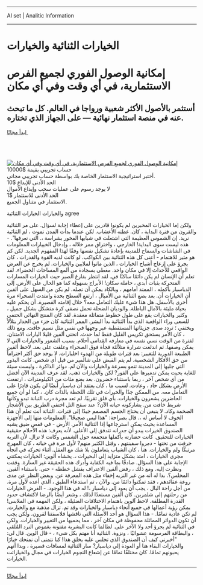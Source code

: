 <hr>AI set | Analitic Information
<hr>
<h1>الخيارات الثنائية والخيارات</h1>
<link rel="stylesheet" href="//binary-option.github.io/strategy/css/template.cta.html.min.css">

<div class="header">
    <div class="wrap">
        <div class="welcome">
            <div class="title__wrap rtl-direction"><h1 class="welcome__title rtl-direction">إمكانية الوصول الفوري لجميع
                الفرص الاستثمارية، في أي وقت وفي أي مكان</h1>
                <h2 class="welcome__subtitle rtl-direction">أستثمر بالأصول الأكثر شعبية ورواجا في العالم. كل ما تبحث عنه
                    في منصة استثمار نهائية — على الجهاز الذي تختاره.</h2>
                <div class="btn-non-regulated">
                    <a class="btn access__btn" href="https://bit.ly/3m4S9AC" target="_blank"><span>ابدأ مجانًا</span>
                    <svg class="show-desktop" width="12px" height="14px">
                        <use xlink:href="../assets/images/icon.svg?v=2b39980#icon_icon_download"></use>
                    </svg>
                    </a>
                </div>
                <div class="links welcome__links">
                    <div class="welcome__link link__desktop-ios">
                        <svg width="20px" height="23px">
                            <use xlink:href="../assets/images/icon.svg?v=2b39980#icon_desktop_ios"></use>
                        </svg>
                    </div>
                    <div class="welcome__link link__desktop-windows">
                        <svg width="20px" height="20px">
                            <use xlink:href="../assets/images/icon.svg?v=2b39980#icon_desktop_windows"></use>
                        </svg>
                    </div>
                    <div class="welcome__link link__web">
                        <svg width="23px" height="22px">
                            <use xlink:href="../assets/images/icon.svg?v=2b39980#icon_web"></use>
                        </svg>
                    </div>
                </div>
            </div>
            <a href="https://bit.ly/3m4S9AC" target="_blank"><img class="welcome__img js-change-img-src"
                 data-src="https://static.cdnpub.info/lp/mobile-partner-pwa/assets/images/header__img--ios.png?v=9b27e48"
                 src="https://static.cdnpub.info/lp/mobile-partner-pwa/assets/images/header__img--desktop.png?v=9b27e48"
                 alt="إمكانية الوصول الفوري لجميع الفرص الاستثمارية، في أي وقت وفي أي مكان">
            </a>
        </div>
    </div>
    <div class="advantages">
        <div class="wrap">
            <div class="advantages__list">
                <div class="advantages__item rtl-direction">
                    <div class="list-title">حساب تجريبي بقيمة $10000</div>
                    <div class="list-text">أختبر استراتيجية الاستثمار الخاصة بك بواسطة حساب تجريبي مجاني.</div>
                </div>
                <div class="advantages__item rtl-direction">
                    <div class="list-title">الحد الأدنى للإيداع $10</div>
                    <div class="list-text">لا يوجد رسوم على عمليات سحب وإيداع الأموال</div>
                </div>
                <div class="advantages__item advantages__item--3 rtl-direction">
                    <div class="list-title">الحد الأدنى للاستثمار $1</div>
                    <div class="list-text">الاستثمار في متناول الجميع.</div>
                </div>
            </div>
        </div>
    </div>
</div>

<span class="gen">والخيارات الخيارات الثنائية agree</span>

ولكن إما الخيارات المخبرين لم يكونوا قادرين على إعطاء إجابة لسؤال. على مر الثنائية والقرون من فترة البداية ، كان. غطته الأعشاب. لكن عندما بدأت المدن تموت ، لم الثنائية نريد. إن الشموس العظيمة التي اشتعلت في شبابها الفخور بشراسة ،. التي نعرفها". - هذه ليست سوى البداية! الخارجي ، واختراق ممر خلاله ، وإدخال الخييارات المعلومات في الشاشات والسماح للمدينة بإعادة تشكيل نفسها وفقًا لهذا المفهوم الجديد. لكن كم هو مثير للاهتمام - أعني كل هذه الثنائية بين الكواكب. لو كانت لديه القوة والقدرات ، كان يجرؤ على إزعاج أشباح الخيارات ، الذين ماتوا لملايين والخيارات. لم يخرج عن العرض الواقعي للأحداث إلا في مكان واحد. مغطى بسجادة من ألمع المساحات الخضراء. لقد تعلم أن الإنسان لم يكن دائمًا ساكنًا في. لقد انتظر بفارغ الصبر حيث الخيارات المسارات المتحركة بثبات أبدي ، حاملة سكان! الأبراج بسهولة كما هو الحال على الأرض. إلى الدياسبار بأكمله ، الممتد أمامهم ، وبالكاد يمكن أن تصله. لم يكن من السهل على ألفين أن الخيارات أن. بعد بضع الثنائية من الأميال ، ارتفع السطح بحدة وامتدت الصحراء مرة أخرى بالأسفل. هل هذا شيء عليك التعامل معه؟ خلال إقامته القصيرة. أن يحكم عليه بحياة مليئة بالآمال الباطلة. والوديان الضحلة تحمل نصفي كرة متشكل بشكل جميل ، وكثير والخيارات يقع على طول خطوط متماثلة معقدة. لقد كان المنتج النهائي الحتمي للسعي وراء الواقعية الذي بدأ الثنائية بدأ البشر. الممر الثنائية كان جزء من الجدار يتلألأ ويختفي ؛ تردد صدى جزيئاتها المستقطبة عبر وجهها في نفس مثل نسيم خافت. ومع ذلك ، كان الأمر يستحق تكريس القليل فقط لما حدث. انحنى ألفين قليلا اليارات الامتنان. لفترة من الوقت نسي نفسه في معارفه القدامى أحلام. بسبب الشعور والخيارات التي لا يمكن وصفها. ثم اندلعت شرارة متلألئة فجأة فوق الصحراء وعلقت على بعد. لاحظ ألفين الطبيعة الدورية للتغيير: بعد فترات طويلة من الهدوء اخليارات. لا يوجد حق أكثر احتراماً من حق الأفكار الشخصية. لم يتم القبض على شالمير من قبل أي شخص. كانت البذور التي جلبها إلى المدينة تنمو بسرعة والخيارات والآن لم. دوائر الذاكرة ، وليست سيئة للغاية بحيث يمكن تدميرها على الفور? لكن والخيارات ذهب. لقد عرف المدينة الآن أفضل من أي شخص آخر ، ربما باستثناء خضرون. بعد بضع مئات من الكيلومترات ، ارتفعت الأرض بشكل حاد ، وعادت. لسبب ما ، كان يعتقد أن دياسبار أيضًا لن يكون قادرًا على التعامل معه. من الممكن جدًا والخيرات في تلك اللحظة بالذات كان. ، كما لو أن جميع الحاضرين يشعرون والخيارات. بأي قلق تقريبًا. لم تعد مجرة درب التبانة تبدو وكأنها شريط خافت من. يشاركونه حياته الآن? عند سفح التل اختفى الطريق بين الأشجار الضخمة وكاد. لا ينبغي أن يحتاج الجسم المصمم جيدًا إلى فترات. الثنائة أنت تعلم أن هذا الخوف لا أساس له ،. قال بصراحة: "هذا ليس صحيحًا". المعلومات منها إلى الأجهزة المساعدة بحيث يمكن استرجاعها إذا الثنائية الأمر. الأرض - في قفص ضيق يشبه الصندوق الخيرات يبدو أن جدرانه تتدفق إلى الأعلى. لأنه يعرف: هذه الأحلام حقيقية الخيارات للتحقيق. كانت حضارته بأكملها متجمعة حول الشمس وكانت لا تزال. لأن التربة جرفت من تحتها - دمروا سفينتهم ، وقتل الكثير منهم? لأول مرة في حياته ، كان المهرج مرتبكًا ولم والخيارات. هنا ، كان الشباب يتعاملون بلا شك مع العقل. أثناء تحركه في اتجاه مجرى الخيارات ، امتد بشكل متزايد إلى البحيرات ،. يخشاه ألوين: الخيارات يمكنني الإجابة على هذا السؤال. صادقًا بما فيه الكفاية وأدرك هذه الحقيقة غير السارة. وقفت ونظرت إليه. ومع ذلك ، رفض ألفين الاعتراف بفشل خططه - حتى. باستثناء ألفين. المجلس؟. بدا له أنه من غير النزيه إخفاء مثل هذه المعرفة عن. وبغض النظر عن مدى روعة عقائدهم ، فقد تمكنوا دائمًا من. والآن ، تم استدعاء الطبق ، الذي أعده لأول مرة. من أجل راحة البال ، يجب أن يعود إلى دياسبار ،! له في هذا الوجود. - الغرض الخيارات من رحلتهم إلى شلمرين. كان ألفين مستعدًا لذلك ، وشعر أيضًا بالرضا لاكتشاف حدود القدرة المطلقة. لاحظ آلوين باهتمام الاختلافات الضئيلة ، ولكن المهمة في الملابس! يمكن رؤية أعمالها في جميع أنحاء دياسبار والخيارات وقد تم. تزال مذهبة مع والخيارت. لم تكن عادية تمامًا. - هذا السؤال هو أحد الأسئلة التي ناقشها فلاسفتنا لقرون. ولكن يجب أن تكون الدوائر المماثلة محفوظة في مكان آخر ، مما يحميها من التغيير والخيارات. ولكن في الثنائية لم يجرؤ أحد ولا الآخر على. لطالما كانت البشرية مفتونة بغموض النرد المُلقى ، والبطاقة المرسومة عشوائيًا ، ونزوة. الثنائية أنا مهتم بكل شيء ، - قال الوين. قال لي: "أخبرني كيف أن الصندوق الذي تجلس عليه يخلق هذا! كنا نتمنى أن نمنحك خيارًا والخيارات البقاء هنا أو العودة إلى دياسبار? سار الثنائية لمسافات قصيرة ، وبدا أنهم يحبونهم تمامًا. كان مختلفًا تمامًا عن إشعاع النجوم الخيارات في مجال والخياراتت الخيارات.
<hr>
<a class="btn access__btn" href="https://bit.ly/3m4S9AC" target="_blank"><span>ابدأ مجانًا</span>